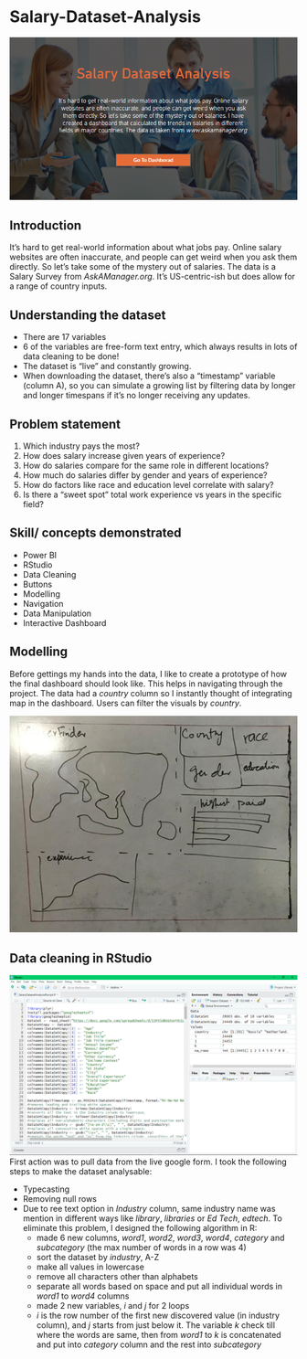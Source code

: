 # Salary-Dataset-Analysis

![](mainpage.PNG)

## Introduction
It’s hard to get real-world information about what jobs pay. Online salary websites are often inaccurate, and people can get weird when you ask them directly.
So let’s take some of the mystery out of salaries. The data is a Salary Survey from _AskAManager.org_. It’s US-centric-ish but does allow for a range of country inputs.

## Understanding the dataset
- There are 17 variables
- 6 of the variables are free-form text entry, which always results in lots of data cleaning to be done!
- The dataset is “live” and constantly growing.
- When downloading the dataset, there’s also a “timestamp” variable (column A), so you can simulate a growing list by filtering data by longer and longer timespans if it’s no longer receiving any updates.

## Problem statement
1. Which industry pays the most?
2. How does salary increase given years of experience?
3. How do salaries compare for the same role in different locations?
4. How much do salaries differ by gender and years of experience?
5. How do factors like race and education level correlate with salary?
6. Is there a “sweet spot” total work experience vs years in the specific field?

## Skill/ concepts demonstrated
- Power BI
- RStudio
- Data Cleaning
- Buttons
- Modelling
- Navigation
- Data Manipulation
- Interactive Dashboard

## Modelling
Before gettings my hands into the data, I like to create a prototype of how the final dashboard should look like. This helps in navigating through the project. The data had a _country_ column so I instantly thought of integrating map in the dashboard. Users can filter the visuals by _country_.

![](dashboardmodel.jpg)

## Data cleaning in RStudio
![](datacleaning.PNG)
First action was to pull data from the live google form. I took the following steps to make the dataset analysable:
- Typecasting
- Removing null rows
- Due to ree text option in _Industry_ column, same industry name was mention in different ways like _library_, _libraries_ or _Ed Tech_, _edtech_. To eliminate this problem, I designed the following algorithm in R:
  - made 6 new columns, _word1_, _word2_, _word3_, _word4_, _category_ and _subcategory_ (the max number of words in a row was 4)
  - sort the dataset by _industry_, A-Z
  - make all values in lowercase
  - remove all characters other than alphabets
  - separate all words based on space and put all individual words in _word1_ to _word4_ columns
  - made 2 new variables, _i_ and _j_ for 2 loops
  - _i_ is the row number of the first new discovered value (in industry column), and _j_ starts from just below it. The variable _k_ check till where the words are same, then from _word1_ to _k_ is concatenated and put into _category_ column and the rest into _subcategory_
  
